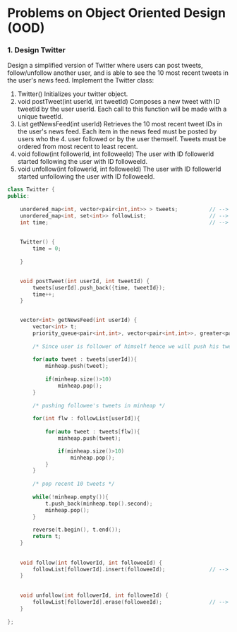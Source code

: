 # Problems on Object Oriented Design (OOD)

### 1. Design Twitter

Design a simplified version of Twitter where users can post tweets, follow/unfollow another user, and is able to see the 10 most recent tweets in the user's news feed. Implement the Twitter class:

1. Twitter() Initializes your twitter object.
2. void postTweet(int userId, int tweetId) Composes a new tweet with ID tweetId by the user userId. Each call to this function will be made with a unique tweetId.
3. List<Integer> getNewsFeed(int userId) Retrieves the 10 most recent tweet IDs in the user's news feed. Each item in the news feed must be posted by users who the 4. user followed or by the user themself. Tweets must be ordered from most recent to least recent.
5. void follow(int followerId, int followeeId) The user with ID followerId started following the user with ID followeeId.
6. void unfollow(int followerId, int followeeId) The user with ID followerId started unfollowing the user with ID followeeId.

```cpp
class Twitter {
public:
    
    unordered_map<int, vector<pair<int,int>> > tweets;          // --> map of { userId, vector of ({time, tweetId}) }
    unordered_map<int, set<int>> followList;                    // --> map of {userId, set of followers}
    int time;                                                   // --> timestamp
    
    
    Twitter() {
        time = 0;
        
    }
    

    void postTweet(int userId, int tweetId) {
        tweets[userId].push_back({time, tweetId});
        time++;
    }
    

    vector<int> getNewsFeed(int userId) {
        vector<int> t;
        priority_queue<pair<int,int>, vector<pair<int,int>>, greater<pair<int,int>> > minheap;
        
        /* Since user is follower of himself hence we will push his tweets in minheap */
        
        for(auto tweet : tweets[userId]){
            minheap.push(tweet);
            
            if(minheap.size()>10)
                minheap.pop();
        }
        
        /* pushing followee's tweets in minheap */
        
        for(int flw : followList[userId]){
            
            for(auto tweet : tweets[flw]){
                minheap.push(tweet);

                if(minheap.size()>10)
                    minheap.pop();
            }
        }
        
        /* pop recent 10 tweets */
        
        while(!minheap.empty()){
            t.push_back(minheap.top().second);
            minheap.pop();
        }
        
        reverse(t.begin(), t.end());
        return t;
    }
    
    
    void follow(int followerId, int followeeId) {
        followList[followerId].insert(followeeId);              // --> logn time to insert
    }
    
    
    void unfollow(int followerId, int followeeId) {
        followList[followerId].erase(followeeId);               // --> logn time to erase
    }
    
};
```
